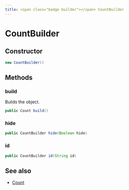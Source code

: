 ```yaml
---
title: <span class="badge builder"></span> CountBuilder
---
```

# <span class="badge builder"></span> CountBuilder

## Constructor

```java
new CountBuilder()
```
## Methods

### <span class="badge object-method"></span> build

Builds the object.

```java
public Count build()
```

### <span class="badge object-method"></span> hide

```java
public CountBuilder hide(Boolean hide)
```

### <span class="badge object-method"></span> id

```java
public CountBuilder id(String id)
```

## See also

 * <span class="badge object-type-class"></span> [Count](./object-Count.md)
